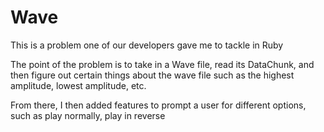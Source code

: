 Wave
====

This is a problem one of our developers gave me to tackle in Ruby

The point of the problem is to take in a Wave file, read its DataChunk, and then figure out certain
things about the wave file such as the highest amplitude, lowest amplitude, etc.

From there, I then added features to prompt a user for different options, such as play normally, play in reverse
